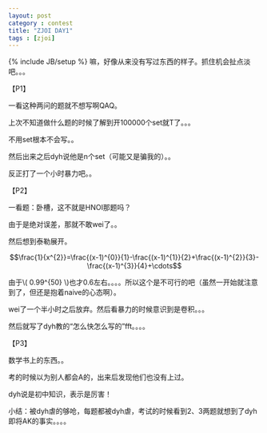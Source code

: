 ```yaml
---
layout: post
category : contest
title: "ZJOI DAY1"
tags : [zjoi]
---
```

{% include JB/setup %}
嘛，好像从来没有写过东西的样子。抓住机会扯点淡吧。。。

【P1】

一看这种两问的题就不想写啊QAQ。

上次不知道做什么题的时候了解到开100000个set就T了。。。

不用set根本不会写。。

然后出来之后dyh说他是n个set（可能又是骗我的）。。

反正打了一个小时暴力吧。。

【P2】

一看题：卧槽，这不就是HNOI那题吗？

由于是绝对误差，那就不敢wei了。。

然后想到泰勒展开。

$$\frac{1}{x^{2}}=\frac{(x-1)^{0}}{1}-\frac{(x-1)^{1}}{2}+\frac{(x-1)^{2}}{3}-\frac{(x-1)^{3}}{4}+\cdots$$

由于\\( 0.99^{50} \\)也才0.6左右。。。。所以这个是不可行的吧（虽然一开始就注意到了，但还是抱着naive的心态啊）。

wei了一个半小时之后放弃。然后看暴力的时候意识到是卷积。。。

然后就写了dyh教的“怎么快怎么写的”fft。。。。

【P3】

数学书上的东西。。

考的时候以为别人都会A的，出来后发现他们也没有上过。

dyh说是初中知识，表示是厉害！

 
 
 
 
小结：被dyh虐的够呛，每题都被dyh虐，考试的时候看到2、3两题就想到了dyh即将AK的事实。。。。